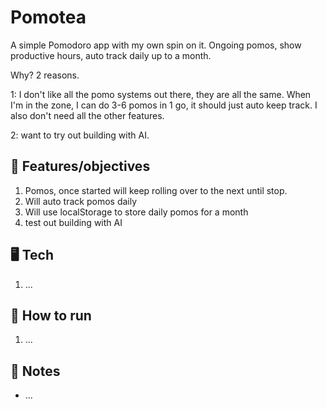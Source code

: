 # Pomotea

A simple Pomodoro app with my own spin on it. Ongoing pomos, show productive hours, auto track daily up to a month.

Why? 2 reasons.

1: I don't like all the pomo systems out there, they are all the same. When I'm in the zone, I can do 3-6 pomos in 1 go, it should just auto keep track. I also don't need all the other features.

2: want to try out building with AI.

## 🏁 Features/objectives

1. Pomos, once started will keep rolling over to the next until stop.
2. Will auto track pomos daily
3. Will use localStorage to store daily pomos for a month
4. test out building with AI

## 🖥️ Tech

1. ...

## 🚀 How to run

1. ...

## 📝 Notes

- ...
